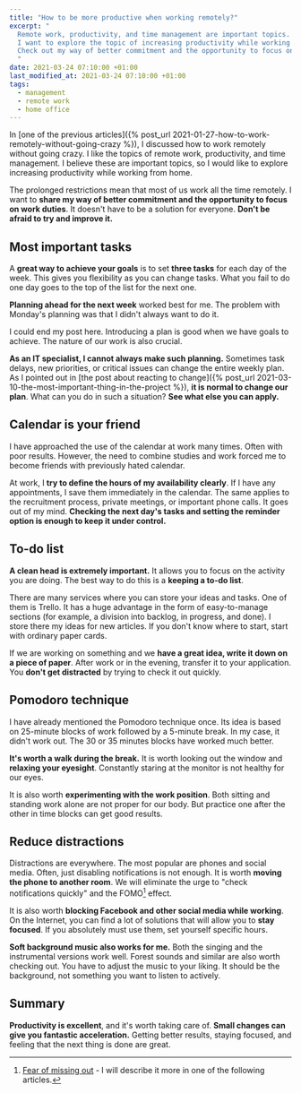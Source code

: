 ```yaml
---
title: "How to be more productive when working remotely?"
excerpt: "
  Remote work, productivity, and time management are important topics.
  I want to explore the topic of increasing productivity while working from home.
  Check out my way of better commitment and the opportunity to focus on work duties.
  "
date: 2021-03-24 07:10:00 +01:00
last_modified_at: 2021-03-24 07:10:00 +01:00
tags:
  - management
  - remote work
  - home office
---
```


  In [one of the previous articles]({% post_url 2021-01-27-how-to-work-remotely-without-going-crazy %}), I discussed how to work remotely without going crazy.
  I like the topics of remote work, productivity, and time management.
  I believe these are important topics, so I would like to explore increasing productivity while working from home.

  The prolonged restrictions mean that most of us work all the time remotely.
  I want to **share my way of better commitment and the opportunity to focus on work duties**.
  It doesn't have to be a solution for everyone.
  **Don't be afraid to try and improve it.**

## Most important tasks

  A **great way to achieve your goals** is to set **three tasks** for each day of the week.
  This gives you flexibility as you can change tasks.
  What you fail to do one day goes to the top of the list for the next one.

  **Planning ahead for the next week** worked best for me.
  The problem with Monday's planning was that I didn't always want to do it.

  I could end my post here.
  Introducing a plan is good when we have goals to achieve.
  The nature of our work is also crucial.

  **As an IT specialist, I cannot always make such planning.**
  Sometimes task delays, new priorities, or critical issues can change the entire weekly plan.
  As I pointed out in [the post about reacting to change]({% post_url 2021-03-10-the-most-important-thing-in-the-project %}), **it is normal to change our plan**.
  What can you do in such a situation?
  **See what else you can apply.**

## Calendar is your friend

  I have approached the use of the calendar at work many times.
  Often with poor results.
  However, the need to combine studies and work forced me to become friends with previously hated calendar.

  At work, I **try to define the hours of my availability clearly**.
  If I have any appointments, I save them immediately in the calendar.
  The same applies to the recruitment process, private meetings, or important phone calls.
  It goes out of my mind.
  **Checking the next day's tasks and setting the reminder option is enough to keep it under control.**

## To-do list

  **A clean head is extremely important.**
  It allows you to focus on the activity you are doing.
  The best way to do this is a **keeping a to-do list**.

  There are many services where you can store your ideas and tasks.
  One of them is Trello.
  It has a huge advantage in the form of easy-to-manage sections (for example, a division into backlog, in progress, and done).
  I store there my ideas for new articles.
  If you don't know where to start, start with ordinary paper cards.

  If we are working on something and we **have a great idea, write it down on a piece of paper**.
  After work or in the evening, transfer it to your application.
  You **don't get distracted** by trying to check it out quickly.

## Pomodoro technique

  I have already mentioned the Pomodoro technique once.
  Its idea is based on 25-minute blocks of work followed by a 5-minute break.
  In my case, it didn't work out.
  The 30 or 35 minutes blocks have worked much better.

  **It's worth a walk during the break.**
  It is worth looking out the window and **relaxing your eyesight**.
  Constantly staring at the monitor is not healthy for our eyes.

  It is also worth **experimenting with the work position**.
  Both sitting and standing work alone are not proper for our body.
  But practice one after the other in time blocks can get good results.

## Reduce distractions

  Distractions are everywhere.
  The most popular are phones and social media.
  Often, just disabling notifications is not enough.
  It is worth **moving the phone to another room**.
  We will eliminate the urge to "check notifications quickly" and the FOMO[^fomo] effect.

  It is also worth **blocking Facebook and other social media while working**.
  On the Internet, you can find a lot of solutions that will allow you to **stay focused**.
  If you absolutely must use them, set yourself specific hours.

  **Soft background music also works for me.**
  Both the singing and the instrumental versions work well.
  Forest sounds and similar are also worth checking out.
  You have to adjust the music to your liking.
  It should be the background, not something you want to listen to actively.

  [^fomo]: [Fear of missing out](https://en.wikipedia.org/wiki/Fear_of_missing_out) - I will describe it more in one of the following articles.

## Summary

  **Productivity is excellent**, and it's worth taking care of.
  **Small changes can give you fantastic acceleration.**
  Getting better results, staying focused, and feeling that the next thing is done are great.
